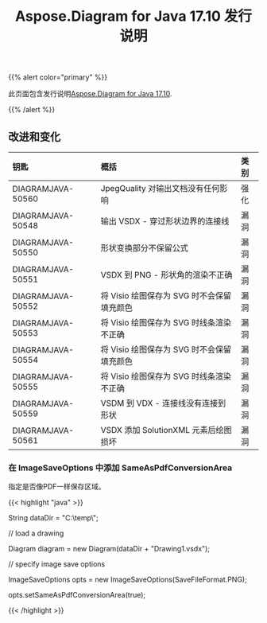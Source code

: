 ﻿---
title: Aspose.Diagram for Java 17.10 发行说明
type: docs
weight: 30
url: /zh/java/aspose-diagram-for-java-17-10-release-notes/
---
{{% alert color="primary" %}} 

此页面包含发行说明[Aspose.Diagram for Java 17.10](https://docs.aspose.com/diagram/java/aspose-diagram-for-java-17-10-release-notes/).

{{% /alert %}} 
## **改进和变化**

|**钥匙**|**概括**|**类别**|
|:- |:- |:- |
|DIAGRAMJAVA-50560|JpegQuality 对输出文档没有任何影响|强化|
|DIAGRAMJAVA-50548|输出 VSDX - 穿过形状边界的连接线|漏洞|
|DIAGRAMJAVA-50550|形状变换部分不保留公式|漏洞|
|DIAGRAMJAVA-50551|VSDX 到 PNG - 形状角的渲染不正确|漏洞|
|DIAGRAMJAVA-50552|将 Visio 绘图保存为 SVG 时不会保留填充颜色|漏洞|
|DIAGRAMJAVA-50553|将 Visio 绘图保存为 SVG 时线条渲染不正确|漏洞|
|DIAGRAMJAVA-50554|将 Visio 绘图保存为 SVG 时不会保留填充颜色|漏洞|
|DIAGRAMJAVA-50555|将 Visio 绘图保存为 SVG 时线条渲染不正确|漏洞|
|DIAGRAMJAVA-50559|VSDM 到 VDX - 连接线没有连接到形状|漏洞|
|DIAGRAMJAVA-50561|VSDX 添加 SolutionXML 元素后绘图损坏|漏洞|
### **在 ImageSaveOptions 中添加 SameAsPdfConversionArea**
指定是否像PDF一样保存区域。

{{< highlight "java" >}}

 String dataDir = "C:\\temp\\";

// load a drawing

Diagram diagram = new Diagram(dataDir + "Drawing1.vsdx");

// specify image save options

ImageSaveOptions opts = new ImageSaveOptions(SaveFileFormat.PNG);

opts.setSameAsPdfConversionArea(true);

{{< /highlight >}}
